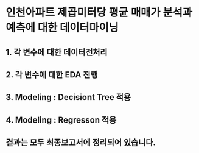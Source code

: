 # 인천아파트 제곱미터당 평균 매매가 분석과 예측에 대한 데이터마이닝

## 1. 각 변수에 대한 데이터전처리
## 2. 각 변수에 대한 EDA 진행
## 3. Modeling : Decisiont Tree 적용
## 4. Modeling : Regresson 적용

## 결과는 모두 최종보고서에 정리되어 있습니다.
